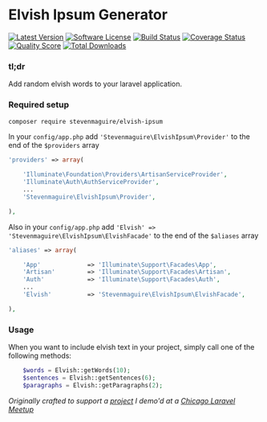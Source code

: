 Elvish Ipsum Generator
=====================

[![Latest Version](https://img.shields.io/github/release/stevenmaguire/elvish-ipsum.svg?style=flat-square)](https://github.com/stevenmaguire/elvish-ipsum/releases)
[![Software License](https://img.shields.io/badge/license-MIT-brightgreen.svg?style=flat-square)](LICENSE.md)
[![Build Status](https://img.shields.io/travis/stevenmaguire/elvish-ipsum/master.svg?style=flat-square&1)](https://travis-ci.org/stevenmaguire/elvish-ipsum)
[![Coverage Status](https://img.shields.io/scrutinizer/coverage/g/stevenmaguire/elvish-ipsum.svg?style=flat-square)](https://scrutinizer-ci.com/g/stevenmaguire/elvish-ipsum/code-structure)
[![Quality Score](https://img.shields.io/scrutinizer/g/stevenmaguire/elvish-ipsum.svg?style=flat-square)](https://scrutinizer-ci.com/g/stevenmaguire/elvish-ipsum)
[![Total Downloads](https://img.shields.io/packagist/dt/stevenmaguire/elvish-ipsum.svg?style=flat-square)](https://packagist.org/packages/stevenmaguire/yelp-php)

### tl;dr

Add random elvish words to your laravel application.

### Required setup

```bash
composer require stevenmaguire/elvish-ipsum
```

In your `config/app.php` add `'Stevenmaguire\ElvishIpsum\Provider'` to the end of the `$providers` array

```php
'providers' => array(

    'Illuminate\Foundation\Providers\ArtisanServiceProvider',
    'Illuminate\Auth\AuthServiceProvider',
    ...
    'Stevenmaguire\ElvishIpsum\Provider',

),
```
Also in your `config/app.php` add `'Elvish' => 'Stevenmaguire\ElvishIpsum\ElvishFacade'` to the end of the `$aliases` array

```php
'aliases' => array(

    'App'             => 'Illuminate\Support\Facades\App',
    'Artisan'         => 'Illuminate\Support\Facades\Artisan',
    'Auth'            => 'Illuminate\Support\Facades\Auth',
    ...
    'Elvish'          => 'Stevenmaguire\ElvishIpsum\ElvishFacade',

),
```

### Usage

When you want to include elvish text in your project, simply call one of the following methods:

```php
    $words = Elvish::getWords(10);
    $sentences = Elvish::getSentences(6);
    $paragraphs = Elvish::getParagraphs(2);
```

*Originally crafted to support a [project](https://github.com/stevenmaguire/elvish-me) I demo'd at a [Chicago Laravel Meetup](http://www.meetup.com/laravel-chicago/events/199295092/)*
